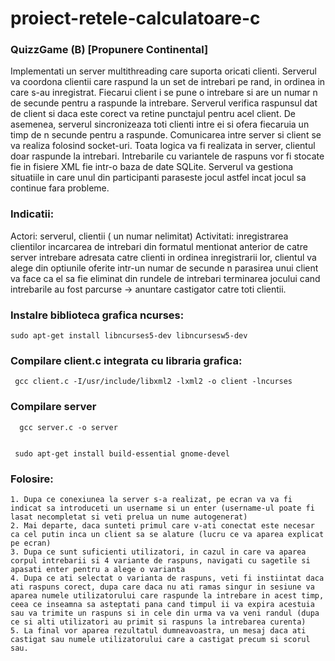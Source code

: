 # proiect-retele-calculatoare-c
### QuizzGame (B) [Propunere Continental]

  Implementati un server multithreading care suporta oricati clienti. Serverul va coordona clientii care raspund la un set de intrebari pe rand, in ordinea in care s-au inregistrat. Fiecarui client i se pune o intrebare si are un numar n de secunde pentru a raspunde la intrebare. Serverul verifica raspunsul dat de client si daca este corect va retine punctajul pentru acel client. De asemenea, serverul sincronizeaza toti clienti intre ei si ofera fiecaruia un timp de n secunde pentru a raspunde. Comunicarea intre server si client se va realiza folosind socket-uri. Toata logica va fi realizata in server, clientul doar raspunde la intrebari. Intrebarile cu variantele de raspuns vor fi stocate fie in fisiere XML fie intr-o baza de date SQLite. Serverul va gestiona situatiile in care unul din participanti paraseste jocul astfel incat jocul sa continue fara probleme.       

 ### Indicatii: 

  Actori: serverul, clientii ( un numar nelimitat) Activitati: inregistrarea clientilor incarcarea de intrebari din formatul mentionat anterior de catre server intrebare adresata catre clienti in ordinea inregistrarii lor, clientul va alege din optiunile oferite intr-un numar de secunde n parasirea unui client va face ca el sa fie eliminat din rundele de intrebari terminarea jocului cand intrebarile au fost parcurse -> anuntare castigator catre toti clientii.

### Instalre biblioteca grafica ncurses:
```
sudo apt-get install libncurses5-dev libncursesw5-dev
```

### Compilare client.c integrata cu libraria grafica:
```
 gcc client.c -I/usr/include/libxml2 -lxml2 -o client -lncurses
```

### Compilare server
```
  gcc server.c -o server
  
 ```
 
 ```
  sudo apt-get install build-essential gnome-devel
 ```
### Folosire:
```
1. Dupa ce conexiunea la server s-a realizat, pe ecran va va fi indicat sa introduceti un username si un enter (username-ul poate fi lasat necompletat si veti prelua un nume autogenerat)
2. Mai departe, daca sunteti primul care v-ati conectat este necesar ca cel putin inca un client sa se alature (lucru ce va aparea explicat pe ecran)
3. Dupa ce sunt suficienti utilizatori, in cazul in care va aparea corpul intrebarii si 4 variante de raspuns, navigati cu sagetile si apasati enter pentru a alege o varianta
4. Dupa ce ati selectat o varianta de raspuns, veti fi instiintat daca ati raspuns corect, dupa care daca nu ati ramas singur in sesiune va aparea numele utilizatorului care raspunde la intrebare in acest timp, ceea ce inseamna sa asteptati pana cand timpul ii va expira acestuia sau va trimite un raspuns si in cele din urma va va veni randul (dupa ce si alti utilizatori au primit si raspuns la intrebarea curenta)
5. La final vor aparea rezultatul dumneavoastra, un mesaj daca ati castigat sau numele utilizatorului care a castigat precum si scorul sau.
```
